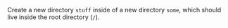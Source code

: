 Create a new directory `stuff` inside of a new directory `some`, which should live
inside the root directory (`/`).
